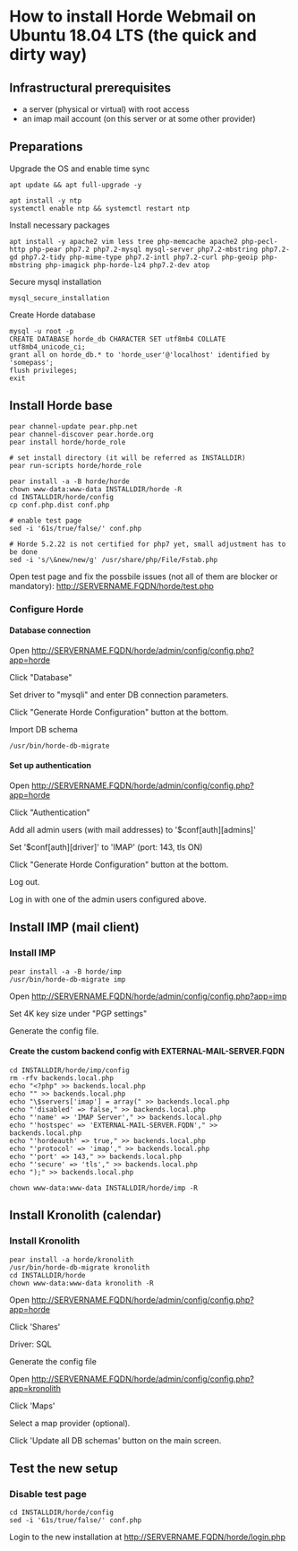 # How to install Horde Webmail on Ubuntu 18.04 LTS (the quick and dirty way)


## Infrastructural prerequisites

* a server (physical or virtual) with root access
* an imap mail account (on this server or at some other provider)


## Preparations

Upgrade the OS and enable time sync
```
apt update && apt full-upgrade -y

apt install -y ntp
systemctl enable ntp && systemctl restart ntp
```

Install necessary packages
```
apt install -y apache2 vim less tree php-memcache apache2 php-pecl-http php-pear php7.2 php7.2-mysql mysql-server php7.2-mbstring php7.2-gd php7.2-tidy php-mime-type php7.2-intl php7.2-curl php-geoip php-mbstring php-imagick php-horde-lz4 php7.2-dev atop
```

Secure mysql installation
```
mysql_secure_installation
```

Create Horde database
```
mysql -u root -p
CREATE DATABASE horde_db CHARACTER SET utf8mb4 COLLATE utf8mb4_unicode_ci;
grant all on horde_db.* to 'horde_user'@'localhost' identified by 'somepass';
flush privileges;
exit
```

## Install Horde base
```
pear channel-update pear.php.net
pear channel-discover pear.horde.org
pear install horde/horde_role

# set install directory (it will be referred as INSTALLDIR)
pear run-scripts horde/horde_role

pear install -a -B horde/horde
chown www-data:www-data INSTALLDIR/horde -R
cd INSTALLDIR/horde/config
cp conf.php.dist conf.php

# enable test page
sed -i '61s/true/false/' conf.php

# Horde 5.2.22 is not certified for php7 yet, small adjustment has to be done
sed -i 's/\&new/new/g' /usr/share/php/File/Fstab.php
```

Open test page and fix the possbile issues (not all of them are blocker or mandatory): http://SERVERNAME.FQDN/horde/test.php


### Configure Horde

#### Database connection

Open http://SERVERNAME.FQDN/horde/admin/config/config.php?app=horde

Click "Database"

Set driver to "mysqli" and enter DB connection parameters.

Click "Generate Horde Configuration" button at the bottom.

Import DB schema
```
/usr/bin/horde-db-migrate
```

#### Set up authentication

Open http://SERVERNAME.FQDN/horde/admin/config/config.php?app=horde

Click "Authentication"

Add all admin users (with mail addresses) to '$conf[auth][admins]'

Set '$conf[auth][driver]' to 'IMAP' (port: 143, tls ON)

Click "Generate Horde Configuration" button at the bottom.

Log out.

Log in with one of the admin users configured above.


## Install IMP (mail client)

### Install IMP
```
pear install -a -B horde/imp
/usr/bin/horde-db-migrate imp
```

Open http://SERVERNAME.FQDN/horde/admin/config/config.php?app=imp

Set 4K key size under "PGP settings"

Generate the config file.

#### Create the custom backend config with EXTERNAL-MAIL-SERVER.FQDN
```
cd INSTALLDIR/horde/imp/config
rm -rfv backends.local.php
echo "<?php" >> backends.local.php
echo "" >> backends.local.php
echo "\$servers['imap'] = array(" >> backends.local.php
echo "'disabled' => false," >> backends.local.php
echo "'name' => 'IMAP Server'," >> backends.local.php
echo "'hostspec' => 'EXTERNAL-MAIL-SERVER.FQDN'," >> backends.local.php
echo "'hordeauth' => true," >> backends.local.php
echo "'protocol' => 'imap'," >> backends.local.php
echo "'port' => 143," >> backends.local.php
echo "'secure' => 'tls'," >> backends.local.php
echo ");" >> backends.local.php

chown www-data:www-data INSTALLDIR/horde/imp -R
```

## Install Kronolith (calendar)

### Install Kronolith
```
pear install -a horde/kronolith
/usr/bin/horde-db-migrate kronolith
cd INSTALLDIR/horde
chown www-data:www-data kronolith -R
```

Open http://SERVERNAME.FQDN/horde/admin/config/config.php?app=horde

Click 'Shares'

Driver: SQL

Generate the config file


Open http://SERVERNAME.FQDN/horde/admin/config/config.php?app=kronolith

Click 'Maps'

Select a map provider (optional).

Click 'Update all DB schemas' button on the main screen.

## Test the new setup

### Disable test page
```
cd INSTALLDIR/horde/config
sed -i '61s/true/false/' conf.php
```

Login to the new installation at http://SERVERNAME.FQDN/horde/login.php

